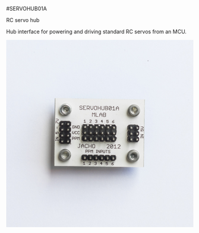 <!--- PrjInfo ---> <!--- Please remove this line after manually editing --->
<!--- 00a56be08b96043df9e37d6aff7b6990 --->
<!--- Created:20170112-18:22: ---> 
<!--- Author:Mlab: ---> 
<!--- AuthorEmail:mlab@mlab.cz: ---> 
<!--- Tags:imported: ---> 
<!--- Ust:http://www.ust.cz/shop/product_info.php?cPath=22_27&products_id=218: ---> 
<!--- Name:SERVOHUB01A: --->
#SERVOHUB01A 
<!--- LongName --->
RC servo hub
<!--- ELongName ---> 

<!--- Lead --->
Hub interface for powering and driving standard RC servos from an MCU.
<!--- ELead ---> 

![LeadImg](DOC/SRC/img/SERVOHUB01A_Top_Big.jpg) 


​
​
<!--- Description --->
<!--- EDescription --->
<!--- Content --->
<!--- EContent --->
            